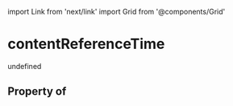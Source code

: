 import Link from 'next/link'
import Grid from '@components/Grid'

# contentReferenceTime

undefined

## Property of




